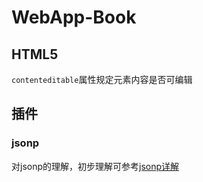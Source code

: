 # WebApp-Book


## HTML5

`contenteditable`属性规定元素内容是否可编辑

## 插件

### jsonp
对jsonp的理解，初步理解可参考[jsonp详解](http://www.cnblogs.com/yuzhongwusan/archive/2012/12/11/2812849.html)
